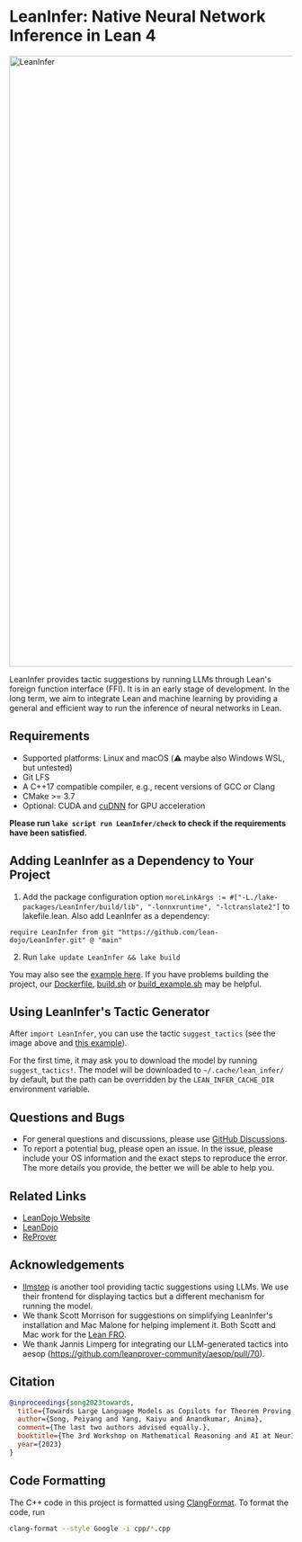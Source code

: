 LeanInfer: Native Neural Network Inference in Lean 4
=============================================

<img width="1087" alt="LeanInfer" src="https://github.com/lean-dojo/LeanInfer/assets/5431913/f87ec407-29a5-4468-b2fb-a2f6e9105ae9">

LeanInfer provides tactic suggestions by running LLMs through Lean's foreign function interface (FFI). It is in an early stage of development. In the long term, we aim to integrate Lean and machine learning by providing a general and efficient way to run the inference of neural networks in Lean. 


## Requirements

* Supported platforms: Linux and macOS (:warning: maybe also Windows WSL, but untested)
* Git LFS
* A C++17 compatible compiler, e.g., recent versions of GCC or Clang
* CMake >= 3.7
* Optional: CUDA and [cuDNN](https://developer.nvidia.com/cudnn) for GPU acceleration

**Please run `lake script run LeanInfer/check` to check if the requirements have been satisfied.**

## Adding LeanInfer as a Dependency to Your Project

1. Add the package configuration option `moreLinkArgs := #["-L./lake-packages/LeanInfer/build/lib", "-lonnxruntime", "-lctranslate2"]` to lakefile.lean. Also add LeanInfer as a dependency:
```lean
require LeanInfer from git "https://github.com/lean-dojo/LeanInfer.git" @ "main"
```
2. Run `lake update LeanInfer && lake build`

You may also see the [example here](https://github.com/yangky11/lean4-example/blob/LeanInfer-demo). If you have problems building the project, our [Dockerfile](./Dockerfile), [build.sh](scripts/build.sh) or [build_example.sh](scripts/build_example.sh) may be helpful.


## Using LeanInfer's Tactic Generator

After `import LeanInfer`, you can use the tactic `suggest_tactics` (see the image above and [this example](https://github.com/yangky11/lean4-example/blob/ab7bc199aedb66992689412ceb8b5a1e44af7ec5/Lean4Example.lean#L12)). 

For the first time, it may ask you to download the model by running `suggest_tactics!`. The model will be downloaded to `~/.cache/lean_infer/` by default, but the path can be overridden by the `LEAN_INFER_CACHE_DIR` environment variable.


## Questions and Bugs

* For general questions and discussions, please use [GitHub Discussions](https://github.com/lean-dojo/LeanInfer/discussions).  
* To report a potential bug, please open an issue. In the issue, please include your OS information and the exact steps to reproduce the error. The more details you provide, the better we will be able to help you. 


## Related Links

* [LeanDojo Website](https://leandojo.org/)
* [LeanDojo](https://github.com/lean-dojo/LeanDojo) 
* [ReProver](https://github.com/lean-dojo/ReProver)


## Acknowledgements

* [llmstep](https://github.com/wellecks/llmstep) is another tool providing tactic suggestions using LLMs. We use their frontend for displaying tactics but a different mechanism for running the model.
* We thank Scott Morrison for suggestions on simplifying LeanInfer's installation and Mac Malone for helping implement it. Both Scott and Mac work for the [Lean FRO](https://lean-fro.org/).
* We thank Jannis Limperg for integrating our LLM-generated tactics into aesop (https://github.com/leanprover-community/aesop/pull/70).



## Citation

```bibtex
@inproceedings{song2023towards,
  title={Towards Large Language Models as Copilots for Theorem Proving in {Lean}},
  author={Song, Peiyang and Yang, Kaiyu and Anandkumar, Anima},
  comment={The last two authors advised equally.},
  booktitle={The 3rd Workshop on Mathematical Reasoning and AI at NeurIPS'23},
  year={2023}
}
```


## Code Formatting

The C++ code in this project is formatted using [ClangFormat](https://clang.llvm.org/docs/ClangFormat.html). To format the code, run
```bash
clang-format --style Google -i cpp/*.cpp
```
